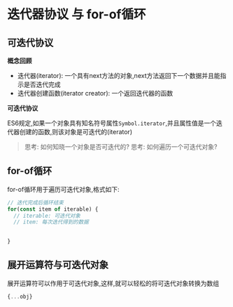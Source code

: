 # 迭代器协议 与 for-of循环

## 可迭代协议

**概念回顾**

- 迭代器(iterator): 一个具有next方法的对象,next方法返回下一个数据并且能指示是否迭代完成
- 迭代器创建函数(iterator creator): 一个返回迭代器的函数

**可迭代协议**

ES6规定,如果一个对象具有知名符号属性```Symbol.iterator```,并且属性值是一个迭代器创建的函数,则该对象是可迭代的(iterator)

> 思考: 如何知晓一个对象是否可迭代的?
> 思考: 如何遍历一个可迭代对象?


## for-of循环

for-of循环用于遍历可迭代对象,格式如下:
```js
// 迭代完成后循环结束
for(const item of iterable) {
  // iterable: 可迭代对象
  // item: 每次迭代得到的数据

  
}
```

## 展开运算符与可迭代对象
展开运算符可以作用于可迭代对象,这样,就可以轻松的将可迭代对象转换为数组

```js
{...obj}
```